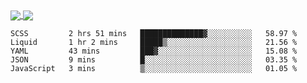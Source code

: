<a href="https://www.mvuljevas.com">
    <img align="center" src="https://github-readme-stats.vercel.app/api?username=mvuljevas&show_icons=true&theme=dracula" />
</a>
<a href="https://www.mvuljevas.com">
    <img align="center" src="https://github-readme-stats.vercel.app/api/top-langs/?username=mvuljevas&theme=dracula&layout=compact" />
</a>

<br>

<!--START_SECTION:waka-->
```text
SCSS         2 hrs 51 mins   ██████████████▓░░░░░░░░░░   58.97 % 
Liquid       1 hr 2 mins     █████▒░░░░░░░░░░░░░░░░░░░   21.56 % 
YAML         43 mins         ███▓░░░░░░░░░░░░░░░░░░░░░   15.08 % 
JSON         9 mins          █░░░░░░░░░░░░░░░░░░░░░░░░   03.35 % 
JavaScript   3 mins          ▒░░░░░░░░░░░░░░░░░░░░░░░░   01.05 % 
```
<!--END_SECTION:waka-->
